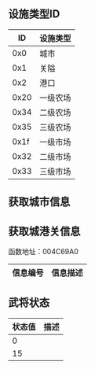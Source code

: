 ## 设施类型ID

| ID   | 设施类型 |
| ---- | -------- |
| 0x0  | 城市     |
| 0x1  | 关隘     |
| 0x2  | 港口     |
| 0x20 | 一级农场 |
| 0x34 | 二级农场 |
| 0x35 | 三级农场 |
| 0x1f | 一级市场 |
| 0x32 | 二级市场 |
| 0x33 | 三级市场 |


## 获取城市信息


## 获取城港关信息

函数地址：004C69A0

| 信息编号 | 信息描述 |
| -------- | -------- |


## 武将状态

| 状态值 | 描述 |
| ------ | ---- |
| 0      |      |
| 15     |      |
